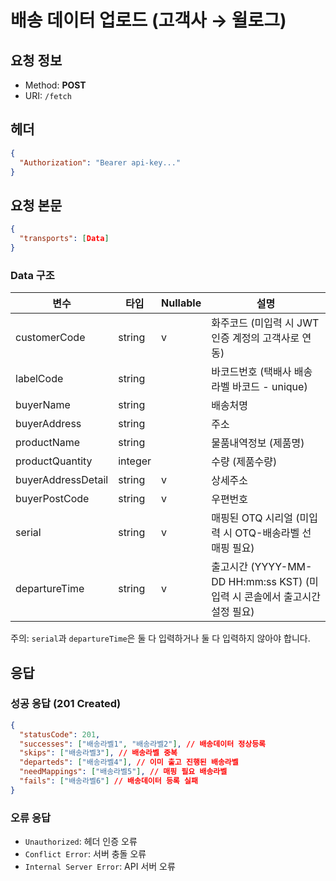 # 배송 데이터 업로드 (고객사 → 윌로그)

## 요청 정보

- Method: **POST**
- URI: `/fetch`

## 헤더

```json
{
  "Authorization": "Bearer api-key..."
}
```

## 요청 본문

```json
{
  "transports": [Data]
}
```

### Data 구조

| 변수 | 타입 | Nullable | 설명 |
|------|------|----------|------|
| customerCode | string | v | 화주코드 (미입력 시 JWT 인증 계정의 고객사로 연동) |
| labelCode | string |  | 바코드번호 (택배사 배송라벨 바코드 - unique) |
| buyerName | string |  | 배송처명 |
| buyerAddress | string |  | 주소 |
| productName | string |  | 물품내역정보 (제품명) |
| productQuantity | integer |  | 수량 (제품수량) |
| buyerAddressDetail | string | v | 상세주소 |
| buyerPostCode | string | v | 우편번호 |
| serial | string | v | 매핑된 OTQ 시리얼 (미입력 시 OTQ-배송라벨 선매핑 필요) |
| departureTime | string | v | 출고시간 (YYYY-MM-DD HH:mm:ss KST) (미입력 시 콘솔에서 출고시간 설정 필요) |

주의: `serial`과 `departureTime`은 둘 다 입력하거나 둘 다 입력하지 않아야 합니다.

## 응답

### 성공 응답 (201 Created)

```json
{
  "statusCode": 201,
  "successes": ["배송라벨1", "배송라벨2"], // 배송데이터 정상등록
  "skips": ["배송라벨3"], // 배송라벨 중복
  "departeds": ["배송라벨4"], // 이미 출고 진행된 배송라벨
  "needMappings": ["배송라벨5"], // 매핑 필요 배송라벨
  "fails": ["배송라벨6"] // 배송데이터 등록 실패
}
```

### 오류 응답

- `Unauthorized`: 헤더 인증 오류
- `Conflict Error`: 서버 충돌 오류
- `Internal Server Error`: API 서버 오류
